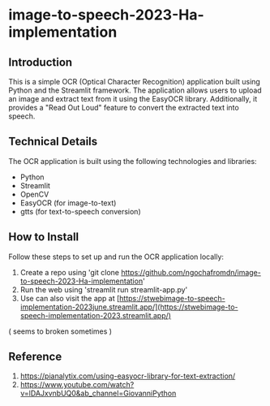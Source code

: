 # image-to-speech-2023-Ha-implementation


## Introduction
This is a simple OCR (Optical Character Recognition) application built using Python and the Streamlit framework. 
The application allows users to upload an image and extract text from it using the EasyOCR library. 
Additionally, it provides a "Read Out Loud" feature to convert the extracted text into speech.

## Technical Details
The OCR application is built using the following technologies and libraries:

- Python
- Streamlit
- OpenCV
- EasyOCR (for image-to-text)
- gtts (for text-to-speech conversion)


## How to Install
Follow these steps to set up and run the OCR application locally:

1. Create a repo using 'git clone https://github.com/ngochafromdn/image-to-speech-2023-Ha-implementation'
2. Run the web using 'streamlit run streamlit-app.py'
3. Use can also visit the app at [https://stwebimage-to-speech-implementation-2023june.streamlit.app/](https://stwebimage-to-speech-implementation-2023.streamlit.app/)

( seems to broken sometimes )
## Reference

1. https://pianalytix.com/using-easyocr-library-for-text-extraction/
2. https://www.youtube.com/watch?v=lDAJxvnbUQ0&ab_channel=GiovanniPython
